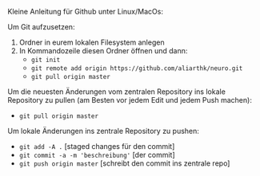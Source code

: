 Kleine Anleitung für Github unter Linux/MacOs:

Um Git aufzusetzen:
1. Ordner in eurem lokalen Filesystem anlegen
2. In Kommandozeile diesen Ordner öffnen und dann:
   * `git init`
   * `git remote add origin https://github.com/aliarthk/neuro.git`
   * `git pull origin master`

Um die neuesten Änderungen vom zentralen Repository ins lokale Repository zu pullen (am Besten vor jedem Edit und jedem Push machen):
* `git pull origin master`

Um lokale Änderungen ins zentrale Repository zu pushen:
* `git add -A .` [staged changes für den commit]
* `git commit -a -m 'beschreibung'` [der commit]
* `git push origin master` [schreibt den commit ins zentrale repo]
